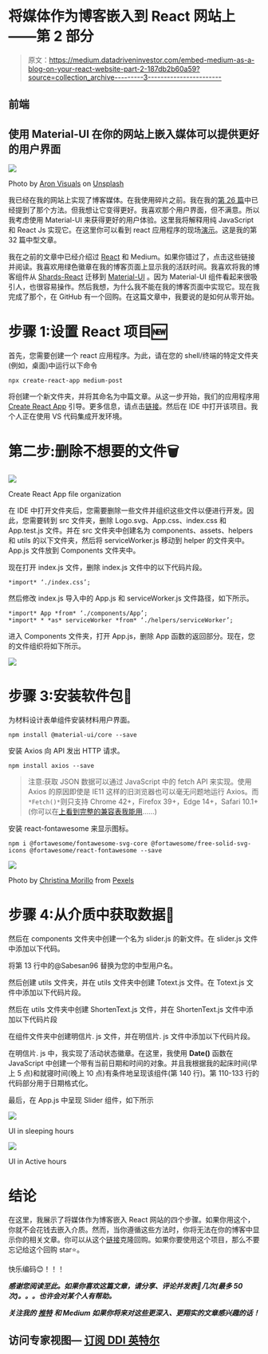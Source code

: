 # 将媒体作为博客嵌入到 React 网站上——第 2 部分

> 原文：<https://medium.datadriveninvestor.com/embed-medium-as-a-blog-on-your-react-website-part-2-187db2b60a59?source=collection_archive---------3----------------------->

## 前端

## 使用 Material-UI 在你的网站上嵌入媒体可以提供更好的用户界面

![](img/06c85780eff7953b52be09396ad52b27.png)

Photo by [Aron Visuals](https://unsplash.com/@aronvisuals?utm_source=unsplash&utm_medium=referral&utm_content=creditCopyText) on [Unsplash](https://unsplash.com/?utm_source=unsplash&utm_medium=referral&utm_content=creditCopyText)

我已经在我的网站上实现了博客媒体。在我使用碎片之前。我在我的[第 26 篇](https://medium.com/datadriveninvestor/embedded-medium-as-a-blog-on-your-react-website-f01be289e151)中已经提到了那个方法。但我想让它变得更好。我喜欢那个用户界面，但不满意。所以我考虑使用 Material-UI 来获得更好的用户体验。这里我将解释用纯 JavaScript 和 React Js 实现它。在这里你可以看到 react 应用程序的现场[演示](https://material-ui-medium-blog.vercel.app/)。这是我的第 32 篇中型文章。

我在之前的文章中已经介绍过 [React](https://towardsdatascience.com/react-best-practices-804def6d5215) 和 Medium。如果你错过了，点击这些链接并阅读。我喜欢用绿色徽章在我的博客页面上显示我的活跃时间。我喜欢将我的博客组件从 [Shards-React](https://github.com/DesignRevision/shards-react) 迁移到 [Material-UI](https://github.com/mui-org/material-ui) 。因为 Material-UI 组件看起来很吸引人，也很容易操作。然后我想，为什么我不能在我的博客页面中实现它。现在我完成了那个，在 GitHub 有一个回购。在这篇文章中，我要说的是如何从零开始。

# 步骤 1:设置 React 项目🆕

首先，您需要创建一个 react 应用程序。为此，请在您的 shell/终端的特定文件夹(例如，桌面)中运行以下命令

```
npx create-react-app medium-post
```

将创建一个新文件夹，并将其命名为中篇文章。从这一步开始，我们的应用程序用 [Create React App](https://github.com/facebook/create-react-app) 引导。更多信息，请点击[链接](https://github.com/facebook/create-react-app)。然后在 IDE 中打开该项目。我个人正在使用 VS 代码集成开发环境。

# 第二步:删除不想要的文件🗑️

![](img/25ab6e1f2d801d8907333928624ef0b1.png)

Create React App file organization

在 IDE 中打开文件夹后，您需要删除一些文件并组织这些文件以便进行开发。因此，您需要转到 src 文件夹，删除 Logo.svg、App.css、index.css 和 App.test.js 文件。并在 src 文件夹中创建名为 components、assets、helpers 和 utils 的以下文件夹，然后将 serviceWorker.js 移动到 helper 的文件夹中。App.js 文件放到 Components 文件夹中。

现在打开 index.js 文件，删除 index.js 文件中的以下代码片段。

```
*import* ‘./index.css’;
```

然后修改 index.js 导入中的 App.js 和 serviceWorker.js 文件路径，如下所示。

```
*import* App *from* ‘./components/App’;
*import* * *as* serviceWorker *from* ‘./helpers/serviceWorker’;
```

进入 Components 文件夹，打开 App.js，删除 App 函数的返回部分。现在，您的文件组织将如下所示。

![](img/85129553dc5fcc2ac463141164f6fcee.png)

# 步骤 3:安装软件包🔄

为材料设计表单组件安装材料用户界面。

```
npm install @material-ui/core --save
```

安装 Axios 向 API 发出 HTTP 请求。

```
npm install axios --save
```

> 注意:获取 JSON 数据可以通过 JavaScript 中的 fetch API 来实现。使用 Axios 的原因即使是 IE11 这样的旧浏览器也可以毫无问题地运行 Axios。而`*Fetch()*`则只支持 Chrome 42+，Firefox 39+，Edge 14+，Safari 10.1+(你可以在[上看到完整的兼容表我能用](https://caniuse.com/#search=Fetch)……)

安装 react-fontawesome 来显示图标。

```
npm i @fortawesome/fontawesome-svg-core @fortawesome/free-solid-svg-icons @fortawesome/react-fontawesome --save
```

![](img/f2466122ba3943cfbd12f9164b383b5c.png)

Photo by [Christina Morillo](https://www.pexels.com/@divinetechygirl?utm_content=attributionCopyText&utm_medium=referral&utm_source=pexels) from [Pexels](https://www.pexels.com/photo/photography-of-person-typing-1181675/?utm_content=attributionCopyText&utm_medium=referral&utm_source=pexels)

# 步骤 4:从介质中获取数据🔗

然后在 components 文件夹中创建一个名为 slider.js 的新文件。在 slider.js 文件中添加以下代码。

将第 13 行中的@Sabesan96 替换为您的中型用户名。

然后创建 utils 文件夹，并在 utils 文件夹中创建 Totext.js 文件。在 Totext.js 文件中添加以下代码片段。

然后在 utils 文件夹中创建 ShortenText.js 文件，并在 ShortenText.js 文件中添加以下代码片段

在组件文件夹中创建明信片. js 文件，并在明信片. js 文件中添加以下代码片段。

在明信片. js 中，我实现了活动状态徽章。在这里，我使用 **Date()** 函数在 JavaScript 中创建一个带有当前日期和时间的对象。并且我根据我的起床时间(早上 5 点)和就寝时间(晚上 10 点)有条件地呈现该组件(第 140 行)。第 110-133 行的代码部分用于日期格式化。

最后，在 App.js 中呈现 Slider 组件，如下所示

![](img/8be3b2454adf4a5b5ff492d4fe91355b.png)

UI in sleeping hours

![](img/9e06b750666c8b3f3cebbc5fe5697ff3.png)

UI in Active hours

# 结论

在这里，我展示了将媒体作为博客嵌入 React 网站的四个步骤。如果你用这个，你就不会花钱去嵌入介质。然而，当你遵循这些方法时，你将无法在你的博客中显示你的相关文章。你可以从这个[链接](https://github.com/sabesansathananthan/material-ui-medium-blog)克隆回购。如果你要使用这个项目，那么不要忘记给这个回购 star⭐️。

快乐编码😊！！！

***感谢您阅读至此。如果你喜欢这篇文章，请分享、评论并发表👏几次(最多 50 次)。。。也许会对某个人有帮助。***

***关注我的*** [***推特***](https://twitter.com/TheSabesan) ***和 Medium 如果你将来对这些更深入、更翔实的文章感兴趣的话！***

## 访问专家视图— [订阅 DDI 英特尔](https://datadriveninvestor.com/ddi-intel)